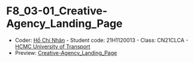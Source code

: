 # F8_03-01_Creative-Agency_Landing_Page
+ Coder: [Hồ Chí Nhân](https://www.facebook.com/SevenCoder03) - Student code: 21H1120013 - Class: CN21CLCA - [HCMC University of Transport](https://www.facebook.com/TruongDHGiaothongvantaiTPHCM)
+ Preview: [Creative-Agency_Landing_Page](https://sevencoder03.github.io/F8_03-01_Creative-Agency_Landing_Page/)
